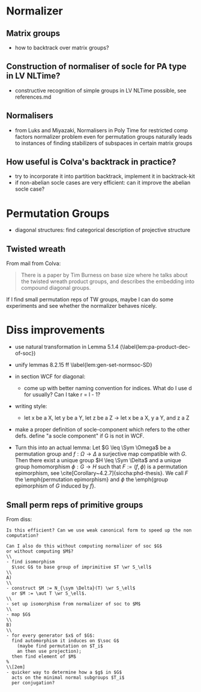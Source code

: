 # Normalizer
## Matrix groups
- how to backtrack over matrix groups?

## Construction of normaliser of socle for PA type in LV NLTime?
- constructive recognition of simple groups in LV NLTime possible, see
  references.md

## Normalisers
- from Luks and Miyazaki, Normalisers in Poly Time for restricted comp factors
    normalizer problem even for permutation groups naturally leads to instances
    of finding stabilizers of subspaces in certain matrix groups

## How useful is Colva's backtrack in practice?
- try to incorporate it into partition backtrack, implement it in
  backtrack-kit
- if non-abelian socle cases are very efficient: can it improve the abelian
  socle case?

# Permutation Groups
- diagonal structures: find categorical description of projective structure

## Twisted wreath
From mail from Colva:
> There is a paper by Tim Burness on base size where he talks about the
> twisted wreath product groups, and describes the embedding
into compound diagonal groups.

If I find small permutation reps of TW groups, maybe I can do some experiments
and see whether the normalizer behaves nicely.

# Diss improvements
- use natural transformation in Lemma 5.1.4
(\label{lem:pa-product-dec-of-soc})
- unify lemmas 8.2.15 ff
  \label{lem:gen-set-normsoc-SD}
- in section WCF for diagonal:
  - come up with better naming convention for indices. What do I use d for
    usually? Can I take r = l - 1?
- writing style:
  - let x be a X, let y be a Y, let z be a Z -> let x be a X, y a Y, and z a Z

- make a proper definition of socle-component which refers to the other
  defs. define "a socle component" if G is not in WCF.
- Turn this into an actual lemma: Let $G \leq \Sym \Omega$ be a permutation
  group and $f : \Omega \to \Delta$ a surjective map compatible with $G$.
  Then there exist a unique group $H \leq \Sym \Delta$
  and a unique group homomorphism $\phi : G \to H$
  such that $F := (f, \phi)$ is a permutation epimorphism,
  see \cite[Corollary~4.2.7]{siccha:phd-thesis}.
  We call $F$ the \emph{permutation epimorphism}
  and $\phi$ the
  \emph{group epimorphism of $G$ induced by $f$}.




## Small perm reps of primitive groups
From diss:
```
Is this efficient? Can we use weak canonical form to speed up the non
computation?

Can I also do this without computing normalizer of soc $G$
or without computing $M$?
\\
- find isomorphism
  $\soc G$ to base group of imprimitive $T \wr S_\ell$
\\
A)
\\
- construct $M := N_{\sym \Delta}(T) \wr S_\ell$
  or $M := \aut T \wr S_\ell$.
\\
- set up isomorphism from normalizer of soc to $M$
\\
- map $G$
\\
B)
\\
- for every generator $x$ of $G$:
  find automorphism it induces on $\soc G$
    (maybe find permutation on $T_i$
    an then use projection);
  then find element of $M$
%
\\[2em]
- quicker way to determine how a $g$ in $G$
  acts on the minimal normal subgroups $T_i$
  per conjugation?
```
